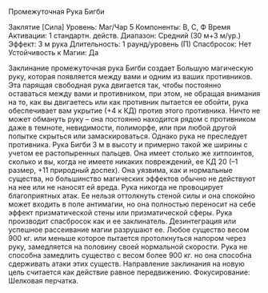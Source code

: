 
Промежуточная Рука Бигби

Заклятие [Сила]
Уровень: Маг/Чар 5
Компоненты: В, С, Ф
Время Активации: 1 стандартн. действ.
Диапазон: Средний (30 м+3 м/ур.)
Эффект: 3 м рука
Длительность: 1 раунд/уровень (П)
Спасбросок: Нет
Устойчивость к Магии: Да

Заклинание промежуточная рука Бигби
создает Большую магическую руку, которая появляется между вами и одним из
ваших противников. Эта парящая свободная рука двигается так, чтобы постоянно
оставаться между вами и противником,
при этом, не обращая внимания на то,
как вы двигаетесь или как противник
пытается ее обойти, рука обеспечивает
вам укрытие (+4 к КД) против этого противника. Ничто не может обмануть руку
– она постоянно находится рядом с противником даже в темноте, невидимости,
полиморфе, или при любой другой попытке скрыться или замаскироваться. Однако рука не преследует противника.
Рука Бигби 3 м в высоту и примерно такой же ширины с учетом ее растопыренных пальцев. Она имеет столько же хитпоинтов, сколько и вы, когда не имеете никаких повреждений, ее КД 20 (–1 размер,
+11 природный доспех). Она уязвима, как
и нормальные существа, но большинство
магических эффектов обычно не действуют на нее или не наносят ей вреда. Рука
никогда не провоцирует благоприятных
атак. Ее нельзя оттолкнуть стеной силы и
она спокойно может входить в поле антимагии, но она полностью переносит на
себе эффект призматической стены или
призматической сферы. Рука производит
спасбросок как и ее заклинатель. Дезинтеграция или успешное рассеивание магии разрушают ее.
Любое существо весом 900 кг. или
меньше которое пытается протолкнуться
напором через руку, замедляется на половину своей нормальной скорости. Рука
не способна замедлить существо с весом
более 900 кг. но она способна сдерживать
атаки этих существ.
Направление заклинания на новую
цель считается как действие равное передвижению.
Фокусирование: Шелковая перчатка.